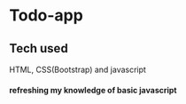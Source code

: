 # Todo-app

## Tech used

HTML, CSS(Bootstrap) and javascript

#### refreshing my knowledge of basic javascript
